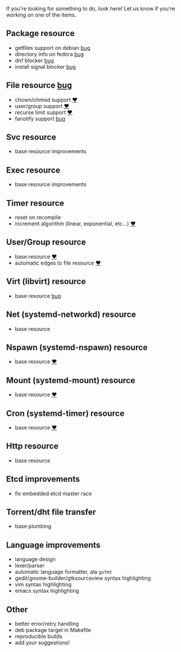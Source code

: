 If you're looking for something to do, look here!
Let us know if you're working on one of the items.

## Package resource
-  getfiles support on debian [bug](https://github.com/hughsie/PackageKit/issues/118)
-  directory info on fedora [bug](https://github.com/hughsie/PackageKit/issues/117)
-  dnf blocker [bug](https://github.com/hughsie/PackageKit/issues/110)
-  install signal blocker [bug](https://github.com/hughsie/PackageKit/issues/109)

## File resource [bug](https://github.com/purpleidea/mgmt/issues/13) 
-  chown/chmod support [:heart:](https://github.com/purpleidea/mgmt/labels/mgmtlove)
-  user/group support [:heart:](https://github.com/purpleidea/mgmt/labels/mgmtlove)
-  recurse limit support [:heart:](https://github.com/purpleidea/mgmt/labels/mgmtlove)
-  fanotify support [bug](https://github.com/go-fsnotify/fsnotify/issues/114)

## Svc resource
-  base resource improvements

## Exec resource
-  base resource improvements

## Timer resource
-  reset on recompile
-  increment algorithm (linear, exponential, etc...) [:heart:](https://github.com/purpleidea/mgmt/labels/mgmtlove)

## User/Group resource
-  base resource [:heart:](https://github.com/purpleidea/mgmt/labels/mgmtlove)
-  automatic edges to file resource [:heart:](https://github.com/purpleidea/mgmt/labels/mgmtlove)

## Virt (libvirt) resource
-  base resource [bug](https://github.com/purpleidea/mgmt/issues/25)

## Net (systemd-networkd) resource
-  base resource

## Nspawn (systemd-nspawn) resource
-  base resource [:heart:](https://github.com/purpleidea/mgmt/labels/mgmtlove)

## Mount (systemd-mount) resource
-  base resource [:heart:](https://github.com/purpleidea/mgmt/labels/mgmtlove)

## Cron (systemd-timer) resource
-  base resource [:heart:](https://github.com/purpleidea/mgmt/labels/mgmtlove)

## Http resource
-  base resource

## Etcd improvements
-  fix embedded etcd master race

## Torrent/dht file transfer
-  base plumbing

## Language improvements
-  language design
-  lexer/parser
-  automatic language formatter, ala `gofmt`
-  gedit/gnome-builder/gtksourceview syntax highlighting
-  vim syntax highlighting
-  emacs syntax highlighting

## Other
-  better error/retry handling
-  deb package target in Makefile
-  reproducible builds
-  add your suggestions!